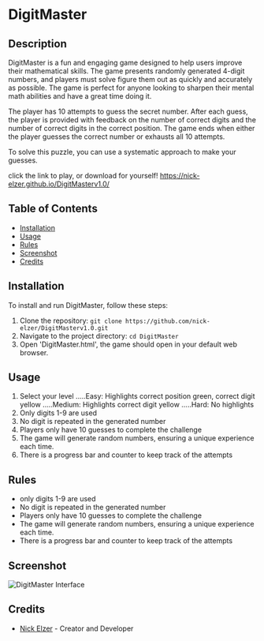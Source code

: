 # DigitMaster

## Description

DigitMaster is a fun and engaging game designed to help users improve their mathematical skills. The game presents randomly generated 4-digit numbers, and players must solve figure them out as quickly and accurately as possible. The game is perfect for anyone looking to sharpen their mental math abilities and have a great time doing it.

The player has 10 attempts to guess the secret number. After each guess, the player is provided with feedback on the number of correct digits and the number of correct digits in the correct position. The game ends when either the player guesses the correct number or exhausts all 10 attempts.

To solve this puzzle, you can use a systematic approach to make your guesses.

click the link to play, or download for yourself!
https://nick-elzer.github.io/DigitMasterv1.0/

## Table of Contents

- [Installation](#installation)
- [Usage](#usage)
- [Rules](#rules)
- [Screenshot](#screenshot)
- [Credits](#credits)

## Installation

To install and run DigitMaster, follow these steps:

1. Clone the repository:
``` git clone https://github.com/nick-elzer/DigitMasterv1.0.git ```
2. Navigate to the project directory:
``` cd DigitMaster ```
4. Open 'DigitMaster.html', the game should open in your default web browser.

## Usage

 1. Select your level</h4>
 .....Easy: Highlights correct position green, correct digit yellow</h4>
 .....Medium: Highlights correct digit yellow</h4>
 .....Hard: No highlights</h4>
 2. Only digits 1-9 are used</h4>
 3. No digit is repeated in the generated number</h4>
 4. Players only have 10 guesses to complete the challenge</h4>
 5. The game will generate random numbers, ensuring a unique experience each time.</h4>
 6. There is a progress bar and counter to keep track of the attempts</h4>

## Rules

- only digits 1-9 are used
- No digit is repeated in the generated number
- Players only have 10 guesses to complete the challenge
- The game will generate random numbers, ensuring a unique experience each time.
- There is a progress bar and counter to keep track of the attempts

## Screenshot

![DigitMaster Interface](docs/DigitMasterCapture2.png)

## Credits

- [Nick Elzer](https://github.com/nick-elzer) - Creator and Developer
